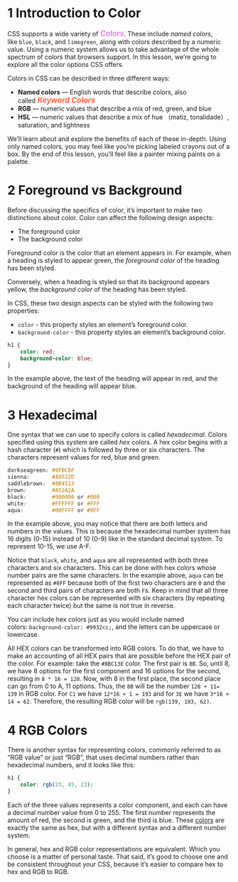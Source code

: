 # 1 Introduction to Color

CSS supports a wide variety of <span style="color: violet; font-size: 1.2em;"><strong style="color: inherit;"><em style="color: inherit;">Colors</em></strong></span>. These include _named colors_, like `blue`, `black`, and `limegreen`, along with colors described by a numeric value. Using a numeric system allows us to take advantage of the whole spectrum of colors that browsers support. In this lesson, we’re going to explore all the color options CSS offers.

Colors in CSS can be described in three different ways:
- **Named colors** — English words that describe colors, also called <span style="color: tomato; font-size: 1.2em;"><strong style="color: inherit;"><em style="color: inherit;">Keyword Colors</em></strong></span>
- **RGB** — numeric values that describe a mix of red, green, and blue
- **HSL** — numeric values that describe a mix of hue （matiz, tonalidade）, saturation, and lightness

We’ll learn about and explore the benefits of each of these in-depth. Using only named colors, you may feel like you’re picking labeled crayons out of a box. By the end of this lesson, you’ll feel like a painter mixing paints on a palette. 

# 2 Foreground vs Background

Before discussing the specifics of color, it’s important to make two distinctions about color. Color can affect the following design aspects:
- The foreground color
- The background color

Foreground color is the color that an element appears in. For example, when a heading is styled to appear green, the _foreground color_ of the heading has been styled.

Conversely, when a heading is styled so that its background appears yellow, the _background color_ of the heading has been styled.

In CSS, these two design aspects can be styled with the following two properties:

- `color` - this property styles an element’s foreground color.
- `background-color` - this property styles an element’s background color.

```css
h1 {
	color: red;
	background-color: blue;
}
```

In the example above, the text of the heading will appear in red, and the background of the heading will appear blue.

# 3 Hexadecimal

One syntax that we can use to specify colors is called _hexadecimal_. Colors specified using this system are called _hex colors_. A hex color begins with a hash character (`#`) which is followed by three or six characters. The characters represent values for red, blue and green.

```css
darkseagreen: #8FBC8F
sienna:       #A0522D
saddlebrown:  #8B4513
brown:        #A52A2A
black:        #000000 or #000
white:        #FFFFFF or #FFF
aqua:         #00FFFF or #0FF
```

In the example above, you may notice that there are both letters and numbers in the values. This is because the hexadecimal number system has 16 digits (0-15) instead of 10 (0-9) like in the standard decimal system. To represent 10-15, we use A-F.

Notice that `black`, `white`, and `aqua` are all represented with both three characters and six characters. This can be done with hex colors whose number pairs are the same characters. In the example above, `aqua` can be represented as `#0FF` because both of the first two characters are `0` and the second and third pairs of characters are both `F`s. Keep in mind that all three character hex colors can be represented with six characters (by repeating each character twice) but the same is not true in reverse.

You can include hex colors just as you would include named colors: `background-color: #9932cc;`, and the letters can be uppercase or lowercase.

All HEX colors can be transformed into RGB colors. To do that, we have to make an accounting of all HEX pairs that are possible before the HEX pair of the color. For example: take the `#8BC13E` color. The first pair is `8B`. So, until 8, we have 8 options for the first component and 16 options for the second, resulting in `8 * 16 = 128`. Now, with 8 in the first place, the second place can go from 0 to A, 11 options. Thus, the `8B` will be the number `128 + 11= 139` in RGB color. For `C1` we have `12*16 + 1 = 193` and for `3E` we have `3*16 + 14 = 62`. Therefore, the resulting RGB color will be `rgb(139, 193, 62)`.

# 4 RGB Colors

There is another syntax for representing colors, commonly referred to as “RGB value” or just “RGB”, that uses decimal numbers rather than hexadecimal numbers, and it looks like this:

```css
h1 {
	color: rgb(23, 45, 23);
}
```

Each of the three values represents a color component, and each can have a decimal number value from 0 to 255. The first number represents the amount of red, the second is green, and the third is blue. These [colors](https://www.codecademy.com/resources/docs/css/colors) are exactly the same as hex, but with a different syntax and a different number system.

In general, hex and RGB color representations are equivalent. Which you choose is a matter of personal taste. That said, it’s good to choose one and be consistent throughout your CSS, because it’s easier to compare hex to hex and RGB to RGB.